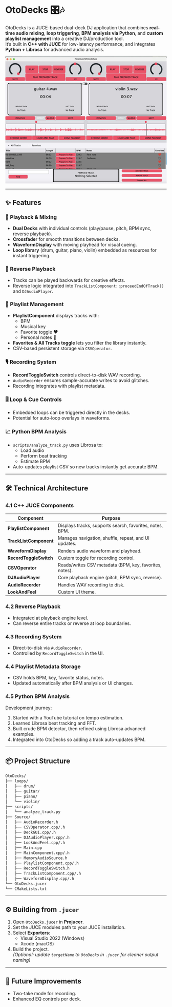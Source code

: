 # OtoDecks 🎛🎶

OtoDecks is a JUCE-based dual-deck DJ application that combines **real-time audio mixing**, **loop triggering**, **BPM analysis via Python**, and **custom playlist management** into a creative DJ/production tool.  
It’s built in **C++ with JUCE** for low-latency performance, and integrates **Python + Librosa** for advanced audio analysis.

![OtoDecks Screenshot](screenshots/otu_ui.png)

---

## ✨ Features

### 🎵 Playback & Mixing
- **Dual Decks** with individual controls (play/pause, pitch, BPM sync, reverse playback).
- **Crossfader** for smooth transitions between decks.
- **WaveformDisplay** with moving playhead for visual cueing.
- **Loop library** (drum, guitar, piano, violin) embedded as resources for instant triggering.

### 🔄 Reverse Playback
- Tracks can be played backwards for creative effects.
- Reverse logic integrated into `TrackListComponent::proceedEndOfTrack()` and `DJAudioPlayer`.

### 📝 Playlist Management
- **PlaylistComponent** displays tracks with:
  - BPM
  - Musical key
  - Favorite toggle ❤️
  - Personal notes 📝
- **Favorites & All Tracks toggle** lets you filter the library instantly.
- CSV-based persistent storage via `CSVOperator`.

### 🎙 Recording System
- **RecordToggleSwitch** controls direct-to-disk WAV recording.
- `AudioRecorder` ensures sample-accurate writes to avoid glitches.
- Recording integrates with playlist metadata.

### 🎚 Loop & Cue Controls
- Embedded loops can be triggered directly in the decks.
- Potential for auto-loop overlays in waveforms.

### 📈 Python BPM Analysis
- `scripts/analyze_track.py` uses Librosa to:
  - Load audio
  - Perform beat tracking
  - Estimate BPM
- Auto-updates playlist CSV so new tracks instantly get accurate BPM.

---

## 🛠 Technical Architecture

### 4.1 C++ JUCE Components
| Component            | Purpose |
|----------------------|---------|
| **PlaylistComponent** | Displays tracks, supports search, favorites, notes, BPM. |
| **TrackListComponent** | Manages navigation, shuffle, repeat, and UI updates. |
| **WaveformDisplay**   | Renders audio waveform and playhead. |
| **RecordToggleSwitch**| Custom toggle for recording control. |
| **CSVOperator**       | Reads/writes CSV metadata (BPM, key, favorites, notes). |
| **DJAudioPlayer**     | Core playback engine (pitch, BPM sync, reverse). |
| **AudioRecorder**     | Handles WAV recording to disk. |
| **LookAndFeel**       | Custom UI theme. |

### 4.2 Reverse Playback
- Integrated at playback engine level.
- Can reverse entire tracks or reverse at loop boundaries.

### 4.3 Recording System
- Direct-to-disk via `AudioRecorder`.
- Controlled by `RecordToggleSwitch` in the UI.

### 4.4 Playlist Metadata Storage
- CSV holds BPM, key, favorite status, notes.
- Updated automatically after BPM analysis or UI changes.

### 4.5 Python BPM Analysis
Development journey:
1. Started with a YouTube tutorial on tempo estimation.
2. Learned Librosa beat tracking and FFT.
3. Built crude BPM detector, then refined using Librosa advanced examples.
4. Integrated into OtoDecks so adding a track auto-updates BPM.

---

## 📦 Project Structure

```
OtoDecks/
├── loops/
│   ├── drum/
│   ├── guitar/
│   ├── piano/
│   └── violin/
├── scripts/
│   └── analyze_track.py
├── Source/
│   ├── AudioRecorder.h
│   ├── CSVOperator.cpp/.h
│   ├── DeckGUI.cpp/.h
│   ├── DJAudioPlayer.cpp/.h
│   ├── LookAndFeel.cpp/.h
│   ├── Main.cpp
│   ├── MainComponent.cpp/.h
│   ├── MemoryAudioSource.h
│   ├── PlaylistComponent.cpp/.h
│   ├── RecordToggleSwitch.h
│   ├── TrackListComponent.cpp/.h
│   ├── WaveformDisplay.cpp/.h
└── OtoDecks.jucer
└── CMakeLists.txt
```

---

## ⚙ Building from `.jucer`

1. Open `OtoDecks.jucer` in **Projucer**.
2. Set the JUCE modules path to your JUCE installation.
3. Select **Exporters**:
   - Visual Studio 2022 (Windows)
   - Xcode (macOS)
4. Build the project.  
   *(Optional: update `targetName` to `OtoDecks` in `.jucer` for cleaner output naming)*

---

## 🚀 Future Improvements
- Two-take mode for recording.
- Enhanced EQ controls per deck.

